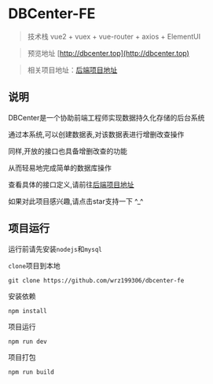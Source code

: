 # DBCenter-FE

> 技术栈 vue2 + vuex + vue-router + axios + ElementUI

> 预览地址 [http://dbcenter.top](http://dbcenter.top)

> 相关项目地址：[后端项目地址](https://github.com/wrz199306/dbcenter-be)

## 说明
DBCenter是一个协助前端工程师实现数据持久化存储的后台系统

通过本系统,可以创建数据表,对该数据表进行增删改查操作

同样,开放的接口也具备增删改查的功能

从而轻易地完成简单的数据库操作

查看具体的接口定义,请前往[后端项目地址](https://github.com/wrz199306/dbcenter-be)

如果对此项目感兴趣,请点击star支持一下 ^_^


## 项目运行

运行前请先安装`nodejs`和`mysql`

`clone`项目到本地

```
git clone https://github.com/wrz199306/dbcenter-fe
```

安装依赖
```
npm install
```

项目运行

```
npm run dev
```

项目打包

```
npm run build
```